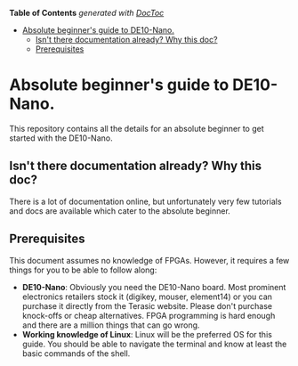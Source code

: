 <!-- START doctoc generated TOC please keep comment here to allow auto update -->
<!-- DON'T EDIT THIS SECTION, INSTEAD RE-RUN doctoc TO UPDATE -->
**Table of Contents**  *generated with [DocToc](https://github.com/thlorenz/doctoc)*

- [Absolute beginner's guide to DE10-Nano.](#absolute-beginners-guide-to-de10-nano)
  - [Isn't there documentation already? Why this doc?](#isnt-there-documentation-already-why-this-doc)
  - [Prerequisites](#prerequisites)

<!-- END doctoc generated TOC please keep comment here to allow auto update -->

# Absolute beginner's guide to DE10-Nano.

This repository contains all the details for an absolute beginner to get started with the DE10-Nano.

## Isn't there documentation already? Why this doc?

There is a lot of documentation online, but unfortunately very few tutorials and docs are available which cater to the absolute beginner.

## Prerequisites

This document assumes no knowledge of FPGAs. However, it requires a few things for you to be able to follow along:

 * **DE10-Nano**: Obviously you need the DE10-Nano board. Most prominent electronics retailers stock it (digikey, mouser, element14) or you can purchase it directly from the Terasic website. Please don't purchase knock-offs or cheap alternatives. FPGA programming is hard enough and there are a million things that can go wrong.
 * **Working knowledge of Linux**: Linux will be the preferred OS for this guide. You should be able to navigate the terminal and know at least the basic commands of the shell.
